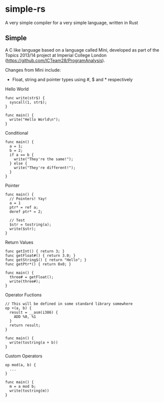 simple-rs
=========

A very simple compiler for a very simple language, written in Rust

Simple
---------

A C like language based on a language called Mini, developed as part of the Topics 2013/14 project at Imperial College London (https://github.com/ICTeam28/ProgramAnalysis).

Changes from Mini include:
- Float, string and pointer types using #, $ and * respectively

Hello World
```
func write(str$) {
  syscall(1, str$);
}

func main() {
  write("Hello World\n");
}

```

Conditional
```
func main() {
  a = 1;
  b = 2;
  if a == b {
    write("They're the same!");
  } else {
    write("They're different!");
  }
}
```

Pointer
```
func main() {
  // Pointers! Yay!
  a = 1
  ptr* = ref a;
  deref ptr* = 2;
  
  // Test
  $str = tostring(a);
  write($str);
}
```

Return Values
```
func getInt() { return 3; }
func getFloat#() { return 3.0; }
func getString$() { return "Hello"; }
func getPtr*() { return 0x0; }

func main() {
  three# = getFloat();
  write(three#);
}
```

Operator Fuctions
```
// This will be defined in some standard library somewhere
op +(a, b) {
  result = __asm(i386) {
    ADD %0, %1
  }
  return result;
}

func main() {
  write(tostring(a + b))
}
```

Custom Operators
```
op mod(a, b) {
  ...
}

func main() {
  m = a mod b;
  write(tostring(m))
}
```
